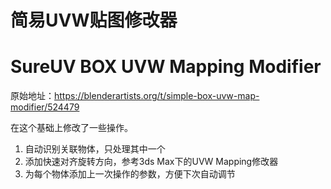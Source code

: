 # 简易UVW贴图修改器
# SureUV BOX UVW Mapping Modifier

原始地址：https://blenderartists.org/t/simple-box-uvw-map-modifier/524479

在这个基础上修改了一些操作。
1.  自动识别关联物体，只处理其中一个
2.  添加快速对齐旋转方向，参考3ds Max下的UVW Mapping修改器
3.  为每个物体添加上一次操作的参数，方便下次自动调节

